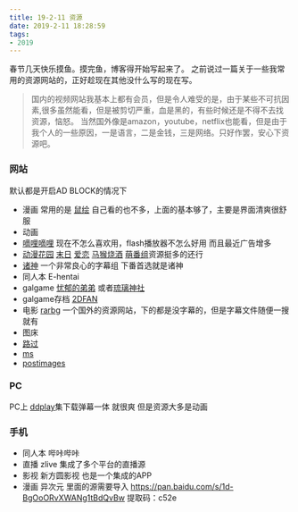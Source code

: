 ```yaml
---
title: 19-2-11 资源
date: 2019-2-11 18:28:59
tags: 
- 2019
---
```

春节几天快乐摸鱼。摸完鱼，博客得开始写起来了。
之前说过一篇关于一些我常用的资源网站的，正好趁现在其他没什么写的现在写。
<!-- more -->

>国内的视频网站我基本上都有会员，但是令人难受的是，由于某些不可抗因素,很多虽然能看，但是被剪切严重，血是黑的，有些时候还是不得不去找资源，恼怒。
>当然国外像是amazon，youtube，netflix也能看，但是由于我个人的一些原因，一是语言，二是金钱，三是网络。只好作罢，安心下资源吧。

### 网站
默认都是开启AD BLOCK的情况下
- 漫画 常用的是 [鼠绘](https://www.ishuhui.com/) 自己看的也不多，上面的基本够了，主要是界面清爽很舒服
- 动画
 - [嘀哩嘀哩](http://www.dilidili.name/) 现在不怎么喜欢用，flash播放器不怎么好用 而且最近广告增多
 - [动漫花园](https://share.dmhy.org/) [末日](https://share.acgnx.se/) [爱恋](http://kisssub.org/) [马猴烧酒](https://www.mahou-shoujo.moe/) [萌番组](https://bangumi.moe/)资源挺多的还行
 - [诸神](https://sub.kamigami.org/index.php) 一个非常良心的字幕组 下番首选就是诸神
- 同人本 E-hentai
- galgame [忧郁的弟弟](https://www.mmgal.com/) 或者[琉璃神社](https://www.llss.me/)
- galgame存档 [2DFAN](https://www.2dfan.com/)
- 电影 [rarbg](https://rarbg.to/index8.php) 一个国外的资源网站，下的都是没字幕的，但是字幕文件随便一搜就有
- 图床
 - [路过](https://imgchr.com/)
 - [ms](https://sm.ms/)
 - [postimages](https://postimages.org/)

### PC
PC上 [ddplay](http://www.dandanplay.com/)集下载弹幕一体  就很爽 但是资源大多是动画


### 手机
- 同人本 哔咔哔咔
- 直播 zlive 集成了多个平台的直播源
- 影视 新方圆影视 也是一个集成的APP
- 漫画 异次元 里面的源需要导入 https://pan.baidu.com/s/1d-BgOoORvXWANg1tBdQvBw 提取码：c52e
